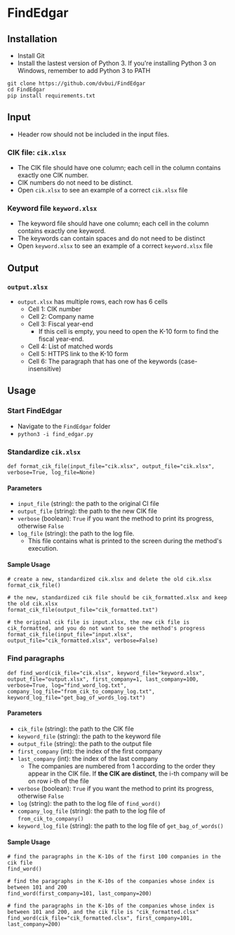 # FindEdgar
## Installation
- Install Git
- Install the lastest version of Python 3. If you're installing Python 3 on Windows, remember to add Python 3 to PATH
```
git clone https://github.com/dvbui/FindEdgar
cd FindEdgar
pip install requirements.txt
```
## Input
- Header row should not be included in the input files.
### CIK file: ```cik.xlsx```
- The CIK file should have one column; each cell in the column contains exactly one CIK number.
- CIK numbers do not need to be distinct.
- Open ```cik.xlsx``` to see an example of a correct ```cik.xlsx``` file
### Keyword file ```keyword.xlsx```
- The keyword file should have one column; each cell in the column contains exactly one keyword.
- The keywords can contain spaces and do not need to be distinct
- Open ```keyword.xlsx``` to see an example of a correct ```keyword.xlsx``` file 
## Output
### ```output.xlsx```
- ```output.xlsx``` has multiple rows, each row has 6 cells
    - Cell 1: CIK number
    - Cell 2: Company name
    - Cell 3: Fiscal year-end
        - If this cell is empty, you need to open the K-10 form to find the fiscal year-end.
    - Cell 4: List of matched words
    - Cell 5: HTTPS link to the K-10 form
    - Cell 6: The paragraph that has one of the keywords (case-insensitive)
## Usage
### Start FindEdgar
- Navigate to the ```FindEdgar``` folder
- ```python3 -i find_edgar.py```
### Standardize ```cik.xlsx```
```def format_cik_file(input_file="cik.xlsx", output_file="cik.xlsx", verbose=True, log_file=None)```
#### Parameters
- ```input_file``` (string): the path to the original CI file
- ```output_file``` (string): the path to the new CIK file
- ```verbose``` (boolean): ```True``` if you want the method to print its progress, otherwise ```False```
- ```log_file``` (string): the path to the log file. 
    - This file contains what is printed to the screen during the method's execution.
#### Sample Usage
```
# create a new, standardized cik.xlsx and delete the old cik.xlsx
format_cik_file()

# the new, standardized cik file should be cik_formatted.xlsx and keep the old cik.xlsx
format_cik_file(output_file="cik_formatted.txt")

# the original cik file is input.xlsx, the new cik file is cik_formatted, and you do not want to see the method's progress
format_cik_file(input_file="input.xlsx", output_file="cik_formatted.xlsx", verbose=False)
```
### Find paragraphs
```def find_word(cik_file="cik.xlsx", keyword_file="keyword.xlsx", output_file="output.xlsx", first_company=1, last_company=100, verbose=True, log="find_word_log.txt", company_log_file="from_cik_to_company_log.txt", keyword_log_file="get_bag_of_words_log.txt")```
#### Parameters
- ```cik_file``` (string): the path to the CIK file
- ```keyword_file``` (string): the path to the keyword file
- ```output_file``` (string): the path to the output file
- ```first_company``` (int): the index of the first company
- ```last_company``` (int): the index of the last company
    - The companies are numbered from 1 according to the order they appear in the CIK file. If **the CIK are distinct**, the i-th company will be on row i-th of the file 
- ```verbose``` (boolean): ```True``` if you want the method to print its progress, otherwise ```False```
- ```log``` (string): the path to the log file of ```find_word()```
- ```company_log_file``` (string): the path to the log file of ```from_cik_to_company()```
- ```keyword_log_file``` (string): the path to the log file of ```get_bag_of_words()```
#### Sample Usage
```
# find the paragraphs in the K-10s of the first 100 companies in the cik file
find_word()

# find the paragraphs in the K-10s of the companies whose index is between 101 and 200
find_word(first_company=101, last_company=200)

# find the paragraphs in the K-10s of the companies whose index is between 101 and 200, and the cik file is "cik_formatted.clsx"
find_word(cik_file="cik_formatted.clsx", first_company=101, last_company=200)
```
